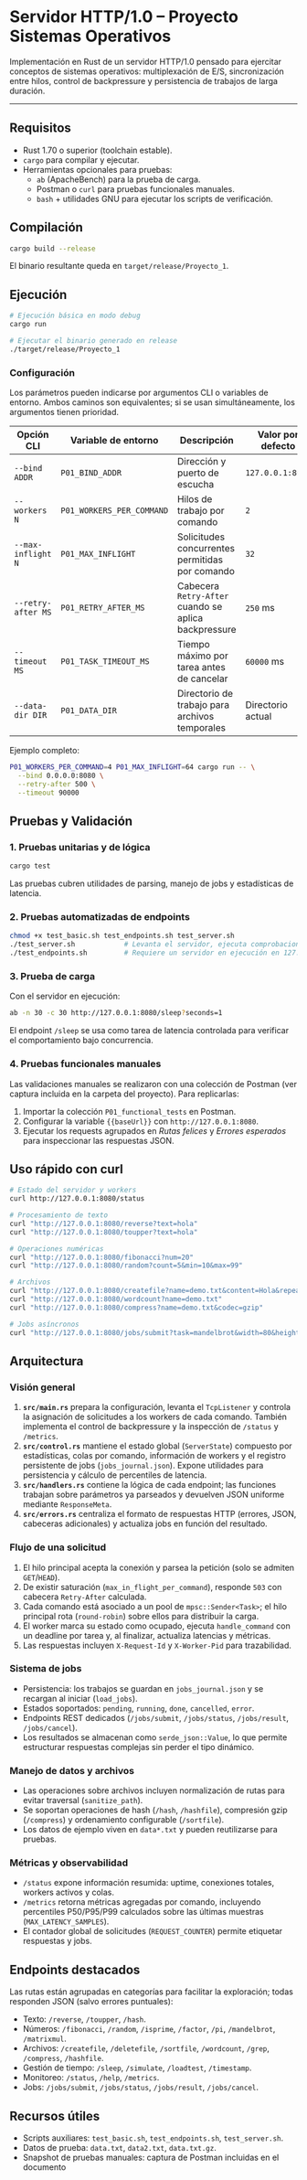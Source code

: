 # Servidor HTTP/1.0 – Proyecto Sistemas Operativos

Implementación en Rust de un servidor HTTP/1.0 pensado para ejercitar conceptos de sistemas operativos: multiplexación de E/S, sincronización entre hilos, control de backpressure y persistencia de trabajos de larga duración.

---

## Requisitos
- Rust 1.70 o superior (toolchain estable).
- `cargo` para compilar y ejecutar.
- Herramientas opcionales para pruebas:
  - `ab` (ApacheBench) para la prueba de carga.
  - Postman o `curl` para pruebas funcionales manuales.
  - `bash` + utilidades GNU para ejecutar los scripts de verificación.

## Compilación
```bash
cargo build --release
```
El binario resultante queda en `target/release/Proyecto_1`.

## Ejecución
```bash
# Ejecución básica en modo debug
cargo run

# Ejecutar el binario generado en release
./target/release/Proyecto_1
```

### Configuración
Los parámetros pueden indicarse por argumentos CLI o variables de entorno. Ambos caminos son equivalentes; si se usan simultáneamente, los argumentos tienen prioridad.

| Opción CLI          | Variable de entorno        | Descripción                                           | Valor por defecto      |
|---------------------|----------------------------|-------------------------------------------------------|------------------------|
| `--bind ADDR`       | `P01_BIND_ADDR`            | Dirección y puerto de escucha                         | `127.0.0.1:8080`       |
| `--workers N`       | `P01_WORKERS_PER_COMMAND`  | Hilos de trabajo por comando                          | `2`                    |
| `--max-inflight N`  | `P01_MAX_INFLIGHT`         | Solicitudes concurrentes permitidas por comando       | `32`                   |
| `--retry-after MS`  | `P01_RETRY_AFTER_MS`       | Cabecera `Retry-After` cuando se aplica backpressure  | `250` ms               |
| `--timeout MS`      | `P01_TASK_TIMEOUT_MS`      | Tiempo máximo por tarea antes de cancelar             | `60000` ms             |
| `--data-dir DIR`    | `P01_DATA_DIR`             | Directorio de trabajo para archivos temporales        | Directorio actual      |

Ejemplo completo:
```bash
P01_WORKERS_PER_COMMAND=4 P01_MAX_INFLIGHT=64 cargo run -- \
  --bind 0.0.0.0:8080 \
  --retry-after 500 \
  --timeout 90000
```

## Pruebas y Validación

### 1. Pruebas unitarias y de lógica
```bash
cargo test
```
Las pruebas cubren utilidades de parsing, manejo de jobs y estadísticas de latencia.

### 2. Pruebas automatizadas de endpoints
```bash
chmod +x test_basic.sh test_endpoints.sh test_server.sh
./test_server.sh            # Levanta el servidor, ejecuta comprobaciones y lo detiene
./test_endpoints.sh         # Requiere un servidor en ejecución en 127.0.0.1:8080
```

### 3. Prueba de carga
Con el servidor en ejecución:
```bash
ab -n 30 -c 30 http://127.0.0.1:8080/sleep?seconds=1
```
El endpoint `/sleep` se usa como tarea de latencia controlada para verificar el comportamiento bajo concurrencia.

### 4. Pruebas funcionales manuales
Las validaciones manuales se realizaron con una colección de Postman (ver captura incluida en la carpeta del proyecto). Para replicarlas:
1. Importar la colección `P01_functional_tests` en Postman.
2. Configurar la variable `{{baseUrl}}` con `http://127.0.0.1:8080`.
3. Ejecutar los requests agrupados en _Rutas felices_ y _Errores esperados_ para inspeccionar las respuestas JSON.

## Uso rápido con curl
```bash
# Estado del servidor y workers
curl http://127.0.0.1:8080/status

# Procesamiento de texto
curl "http://127.0.0.1:8080/reverse?text=hola"
curl "http://127.0.0.1:8080/toupper?text=hola"

# Operaciones numéricas
curl "http://127.0.0.1:8080/fibonacci?num=20"
curl "http://127.0.0.1:8080/random?count=5&min=10&max=99"

# Archivos
curl "http://127.0.0.1:8080/createfile?name=demo.txt&content=Hola&repeat=2"
curl "http://127.0.0.1:8080/wordcount?name=demo.txt"
curl "http://127.0.0.1:8080/compress?name=demo.txt&codec=gzip"

# Jobs asíncronos
curl "http://127.0.0.1:8080/jobs/submit?task=mandelbrot&width=80&height=40"
```

## Arquitectura

### Visión general
1. **`src/main.rs`** prepara la configuración, levanta el `TcpListener` y controla la asignación de solicitudes a los workers de cada comando. También implementa el control de backpressure y la inspección de `/status` y `/metrics`.
2. **`src/control.rs`** mantiene el estado global (`ServerState`) compuesto por estadísticas, colas por comando, información de workers y el registro persistente de jobs (`jobs_journal.json`). Expone utilidades para persistencia y cálculo de percentiles de latencia.
3. **`src/handlers.rs`** contiene la lógica de cada endpoint; las funciones trabajan sobre parámetros ya parseados y devuelven JSON uniforme mediante `ResponseMeta`.
4. **`src/errors.rs`** centraliza el formato de respuestas HTTP (errores, JSON, cabeceras adicionales) y actualiza jobs en función del resultado.

### Flujo de una solicitud
1. El hilo principal acepta la conexión y parsea la petición (solo se admiten `GET`/`HEAD`).  
2. De existir saturación (`max_in_flight_per_command`), responde `503` con cabecera `Retry-After` calculada.  
3. Cada comando está asociado a un pool de `mpsc::Sender<Task>`; el hilo principal rota (`round-robin`) sobre ellos para distribuir la carga.  
4. El worker marca su estado como ocupado, ejecuta `handle_command` con un deadline por tarea y, al finalizar, actualiza latencias y métricas.  
5. Las respuestas incluyen `X-Request-Id` y `X-Worker-Pid` para trazabilidad.

### Sistema de jobs
- Persistencia: los trabajos se guardan en `jobs_journal.json` y se recargan al iniciar (`load_jobs`).  
- Estados soportados: `pending`, `running`, `done`, `cancelled`, `error`.  
- Endpoints REST dedicados (`/jobs/submit`, `/jobs/status`, `/jobs/result`, `/jobs/cancel`).  
- Los resultados se almacenan como `serde_json::Value`, lo que permite estructurar respuestas complejas sin perder el tipo dinámico.

### Manejo de datos y archivos
- Las operaciones sobre archivos incluyen normalización de rutas para evitar traversal (`sanitize_path`).  
- Se soportan operaciones de hash (`/hash`, `/hashfile`), compresión gzip (`/compress`) y ordenamiento configurable (`/sortfile`).  
- Los datos de ejemplo viven en `data*.txt` y pueden reutilizarse para pruebas.

### Métricas y observabilidad
- `/status` expone información resumida: uptime, conexiones totales, workers activos y colas.  
- `/metrics` retorna métricas agregadas por comando, incluyendo percentiles P50/P95/P99 calculados sobre las últimas muestras (`MAX_LATENCY_SAMPLES`).  
- El contador global de solicitudes (`REQUEST_COUNTER`) permite etiquetar respuestas y jobs.

## Endpoints destacados
Las rutas están agrupadas en categorías para facilitar la exploración; todas responden JSON (salvo errores puntuales):
- Texto: `/reverse`, `/toupper`, `/hash`.
- Números: `/fibonacci`, `/random`, `/isprime`, `/factor`, `/pi`, `/mandelbrot`, `/matrixmul`.
- Archivos: `/createfile`, `/deletefile`, `/sortfile`, `/wordcount`, `/grep`, `/compress`, `/hashfile`.
- Gestión de tiempo: `/sleep`, `/simulate`, `/loadtest`, `/timestamp`.
- Monitoreo: `/status`, `/help`, `/metrics`.
- Jobs: `/jobs/submit`, `/jobs/status`, `/jobs/result`, `/jobs/cancel`.

## Recursos útiles
- Scripts auxiliares: `test_basic.sh`, `test_endpoints.sh`, `test_server.sh`.
- Datos de prueba: `data.txt`, `data2.txt`, `data.txt.gz`.
- Snapshot de pruebas manuales: captura de Postman incluidas en el documento 


